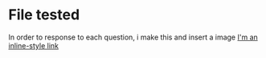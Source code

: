 # File tested
In order to response to each question, i make this and insert a image
[I'm an inline-style link](https://public.tableau.com/authoring/Aurelle-theroomAnalysis/Coursesadoption#3)
